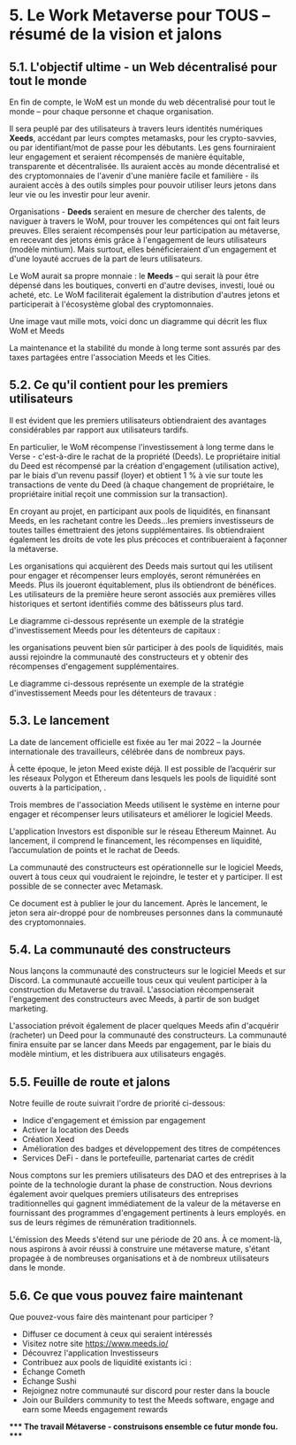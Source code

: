 # 5. Le Work Metaverse pour TOUS – résumé de la vision et jalons

## 5.1. L'objectif ultime - un Web décentralisé pour tout le monde

En fin de compte, le WoM est un monde du web décentralisé pour tout le monde – pour chaque personne et chaque organisation.

Il sera peuplé par des utilisateurs à travers leurs identités numériques **Xeeds**, accédant par leurs comptes metamasks, pour les crypto-savvies, ou par identifiant/mot de passe pour les débutants. Les gens fourniraient leur engagement et seraient récompensés de manière équitable, transparente et décentralisée. Ils auraient accès au monde décentralisé et des cryptomonnaies de l'avenir d'une manière facile et familière - ils auraient accès à des outils simples pour pouvoir utiliser leurs jetons dans leur vie ou les investir pour leur avenir.

Organisations - **Deeds** seraient en mesure de chercher des talents, de naviguer à travers le WoM, pour trouver les compétences qui ont fait leurs preuves. Elles seraient récompensés pour leur participation au métaverse, en recevant des jetons émis grâce à l'engagement de leurs utilisateurs (modèle mintium). Mais surtout, elles bénéficieraient d'un engagement et d'une loyauté accrues de la part de leurs utilisateurs.

Le WoM aurait sa propre monnaie : le **Meeds** – qui serait là pour être dépensé dans les boutiques, converti en d'autre devises, investi, loué ou acheté, etc. Le WoM faciliterait également la distribution d'autres jetons et participerait à l'écosystème global des cryptomonnaies.

Une image vaut mille mots, voici donc un diagramme qui décrit les flux WoM et Meeds

La maintenance et la stabilité du monde à long terme sont assurés par des taxes partagées entre l'association Meeds et les Cities.

## 5.2. Ce qu'il contient pour les premiers utilisateurs

Il est évident que les premiers utilisateurs obtiendraient des avantages considérables par rapport aux utilisateurs tardifs.

En particulier, le WoM récompense l'investissement à long terme dans le Verse - c'est-à-dire le rachat de la propriété (Deeds). Le propriétaire initial du Deed est récompensé par la création d'engagement (utilisation active), par le biais d'un revenu passif (loyer) et obtient 1 % à vie sur toute les transactions de vente du Deed (à chaque changement de propriétaire, le propriétaire initial reçoit une commission sur la transaction).

En croyant au projet, en participant aux pools de liquidités, en finansant Meeds, en les rachetant contre les Deeds...les premiers investisseurs de toutes tailles émettraient des jetons supplémentaires. Ils obtiendraient également les droits de vote les plus précoces et contribueraient à façonner la métaverse.

Les organisations qui acquièrent des Deeds mais surtout qui les utilisent pour engager et récompenser leurs employés, seront rémunérées en Meeds. Plus ils joueront équitablement, plus ils obtiendront de bénéfices. Les utilisateurs de la première heure seront associés aux premières villes historiques et sertont identifiés comme des bâtisseurs plus tard.

Le diagramme ci-dessous représente un exemple de la stratégie d'investissement Meeds pour les détenteurs de capitaux :


les organisations peuvent bien sûr participer à des pools de liquidités, mais aussi rejoindre la communauté des constructeurs et y obtenir des récompenses d'engagement supplémentaires.

Le diagramme ci-dessous représente un exemple de la stratégie d'investissement Meeds pour les détenteurs de travaux :

## 5.3. Le lancement

La date de lancement officielle est fixée au 1er mai 2022 – la Journée internationale des travailleurs, célébrée dans de nombreux pays.

À cette époque, le jeton Meed existe déjà. Il est possible de l’acquérir sur les réseaux Polygon et Ethereum dans lesquels les pools de liquidité sont ouverts à la participation, .

Trois membres de l'association Meeds utilisent le système en interne pour engager et récompenser leurs utilisateurs et améliorer le logiciel Meeds.

L'application Investors est disponible sur le réseau Ethereum Mainnet. Au lancement, il comprend le financement, les récompenses en liquidité, l’accumulation de points et le rachat de Deeds.

La communauté des constructeurs est opérationnelle sur le logiciel Meeds, ouvert à tous ceux qui voudraient le rejoindre, le tester et y participer. Il est possible de se connecter avec Metamask.

Ce document est à publier le jour du lancement. Après le lancement, le jeton sera air-droppé pour de nombreuses personnes dans la communauté des cryptomonnaies.

## 5.4. La communauté des constructeurs
Nous lançons la communauté des constructeurs sur le logiciel Meeds et sur Discord. La communauté accueille tous ceux qui veulent participer à la construction du Metaverse du travail. L'association récompenserait l'engagement des constructeurs avec Meeds, à partir de son budget marketing.

L'association prévoit également de placer quelques Meeds afin d'acquérir (racheter) un Deed pour la communauté des constructeurs. La communauté finira ensuite par se lancer dans Meeds par engagement, par le biais du modèle mintium, et les distribuera aux utilisateurs engagés.

## 5.5. Feuille de route et jalons
Notre feuille de route suivrait l'ordre de priorité ci-dessous:
* Indice d'engagement et émission par engagement
* Activer la location des Deeds
* Création Xeed
* Amélioration des badges et développement des titres de compétences
* Services DeFi - dans le portefeuille, partenariat cartes de crédit

Nous comptons sur les premiers utilisateurs des DAO et des entreprises à la pointe de la technologie durant la phase de construction. Nous devrions également avoir quelques premiers utilisateurs des entreprises traditionnelles qui gagnent immédiatement de la valeur de la métaverse en fournissant des programmes d'engagement pertinents à leurs employés. en sus de leurs régimes de rémunération traditionnels.

L'émission des Meeds s'étend sur une période de 20 ans. À ce moment-là, nous aspirons à avoir réussi à construire une métaverse mature, s'étant propagée à de nombreuses organisations et à de nombreux utilisateurs dans le monde.

## 5.6. Ce que vous pouvez faire maintenant

Que pouvez-vous faire dès maintenant pour participer ?
* Diffuser ce document à ceux qui seraient intéressés
* Visitez notre site https://www.meeds.io/
* Découvrez l'application Investisseurs
* Contribuez aux pools de liquidité existants ici :
 * Échange Cometh
 * Échange Sushi
* Rejoignez notre communauté sur discord pour rester dans la boucle
* Join our Builders community to test the Meeds software, engage and earn some Meeds engagement rewards

**\*\*\* The travail Métaverse - construisons ensemble ce futur monde fou. \*\*\***